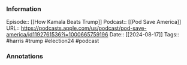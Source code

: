 ### Information

Episode:: [[How Kamala Beats Trump]]
Podcast:: [[Pod Save America]]
URL:: https://podcasts.apple.com/us/podcast/pod-save-america/id1192761536?i=1000665759196
Date:: [[2024-08-17]]
Tags:: #harris #trump #election24 
#podcast


### Annotations

